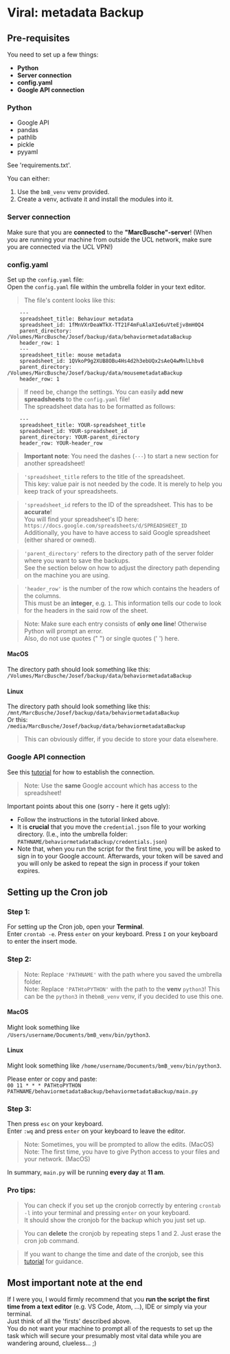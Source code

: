 # Viral: metadata Backup

## Pre-requisites
You need to set up a few things:
- **Python**
- **Server connection**
- **config.yaml**
- **Google API connection**

### Python
- Google API
- pandas
- pathlib
- pickle
- pyyaml 

See 'requirements.txt'.

You can either:  
1) Use the `bmB_venv` venv provided.  
2) Create a venv, activate it and install the modules into it.

### Server connection
Make sure that you are **connected** to the **"MarcBusche"-server**!
(When you are running your machine from outside the UCL network, make sure you are connected via the UCL VPN!)

### config.yaml
Set up the `config.yaml` file:  
Open the `config.yaml` file within the umbrella folder in your text editor.  
> The file's content looks like this:
```
    ---
    spreadsheet_title: Behaviour metadata
    spreadsheet_id: 1fMnVXrDeaWTkX-TT21F4mFuAlaXIe6uVteEjv8mH0Q4
    parent_directory: /Volumes/MarcBusche/Josef/backup/data/behaviormetadataBackup
    header_row: 1
    ---
    spreadsheet_title: mouse metadata
    spreadsheet_id: 1QVkoP9g2XUB8OBu4Hs4d2h3ebUQx2sAeQ4wMnlLhbv8
    parent_directory: /Volumes/MarcBusche/Josef/backup/data/mousemetadataBackup
    header_row: 1
```
   
> If need be, change the settings.
> You can easily **add new spreadsheets** to the `config.yaml` file!  
> The spreadsheet data has to be formatted as follows:  
```
    ---
    spreadsheet_title: YOUR-spreadsheet_title
    spreadsheet_id: YOUR-spreadsheet_id
    parent_directory: YOUR-parent_directory
    header_row: YOUR-header_row
```  
> **Important note**: You need the dashes (`---`) to start a new section for another spreadsheet!  

> `'spreadsheet_title` refers to the title of the spreadsheet.  
> This key: value pair is not needed by the code. It is merely to help you keep track of your spreadsheets.  
   
>`'spreadsheet_id` refers to the ID of the spreadsheet. This has to be **accurate**!  
> You will find your spreadsheet's ID here: `https://docs.google.com/spreadsheets/d/SPREADSHEET_ID`  
> Additionally, you have to have access to said Google spreadsheet (either shared or owned).   
   
> `'parent_directory'` refers to the directory path of the server folder where you want to save the backups.  
> See the section below on how to adjust the directory path depending on the machine you are using. 
    
> `'header_row'` is the number of the row which contains the headers of the columns.   
> This must be an **integer**, e.g. `1`. This information tells our code to look for the headers in the said row of the sheet.

> Note: Make sure each entry consists of **only one line**! Otherwise Python will prompt an error.  
> Also, do not use quotes (" ") or single quotes (' ') here.

#### MacOS  
The directory path should look something like this:  
`/Volumes/MarcBusche/Josef/backup/data/behaviormetadataBackup`  

#### Linux
The directory path should look something like this:  
`/mnt/MarcBusche/Josef/backup/data/behaviormetadataBackup`  
Or this:  
`/media/MarcBusche/Josef/backup/data/behaviormetadataBackup`   
   
   
> This can obviously differ, if you decide to store your data elsewhere.

### Google API connection
See this [tutorial](https://developers.google.com/sheets/api/quickstart/python) for how to establish the connection.  
> Note: Use the **same** Google account which has access to the spreadsheet!  

Important points about this one (sorry - here it gets ugly):  
- Follow the instructions in the tutorial linked above.
- It is **crucial** that you move the `credential.json` file to your working directory.
(I.e., into the umbrella folder: `PATHNAME/behaviormetadataBackup/credentials.json`)  
- Note that, when you run the script for the first time, you will be asked to sign in to your Google account.
Afterwards, your token will be saved and you will only be asked to repeat the sign in process if your token expires.

## Setting up the Cron job
### Step 1:
For setting up the Cron job, open your **Terminal**.  
Enter `crontab -e`.  Press `enter` on your keyboard.
Press `I` on your keyboard to enter the insert mode.

### Step 2:
> Note: Replace `'PATHNAME'` with the path where you saved the umbrella folder.  
> Note: Replace `'PATHtoPYTHON'` with the path to the **venv** `python3`! This can be the `python3` in the`bmB_venv` venv, if you decided to use this one.
#### MacOS
Might look something like `/Users/username/Documents/bmB_venv/bin/python3`.  
#### Linux
Might look something like `/home/username/Documents/bmB_venv/bin/python3`.  

  
Please enter or copy and paste:  
`00 11 * * * PATHtoPYTHON PATHNAME/behaviormetadataBackup/behaviormetadataBackup/main.py`

### Step 3:
Then press `esc` on your keyboard.  
Enter `:wq` and press `enter` on your keyboard to leave the editor.  
> Note: Sometimes, you will be prompted to allow the edits. (MacOS)  
> Note: The first time, you have to give Python access to your files and your network. (MacOS)  

In summary, `main.py` will be running **every day** at **11 am**.

### Pro tips:
> You can check if you set up the cronjob correctly by entering `crontab -l` into your terminal and pressing `enter` on your keyboard.  
It should show the cronjob for the backup which you just set up.  

> You can **delete** the cronjob by repeating steps 1 and 2. Just erase the cron job command.  

> If you want to change the time and date of the cronjob, see this [tutorial](https://medium.com/@justin_ng/how-to-run-your-script-on-a-schedule-using-crontab-on-macos-a-step-by-step-guide-a7ba539acf76) for guidance.

## Most important note at the end
If I were you, I would firmly recommend that you **run the script the first time from a text editor** (e.g. VS Code, Atom, ...), IDE or simply via your terminal.  
Just think of all the 'firsts' described above.  
You do not want your machine to prompt all of the requests to set up the task which will secure your presumably most vital data while you are wandering around, clueless... ;)